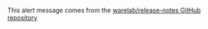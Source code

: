 This alert message comes from the [warelab/release-notes GitHub repository](https://github.com/warelab/release-notes/new/main/alerts/main.md)
